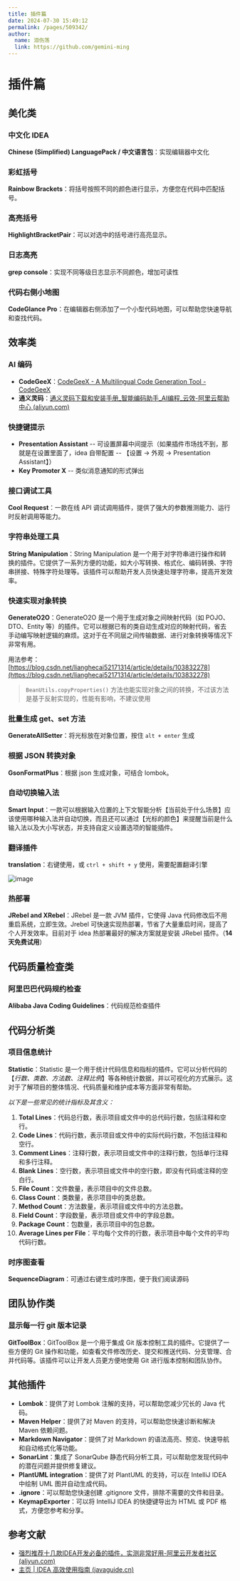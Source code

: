 ```yaml
---
title: 插件篇
date: 2024-07-30 15:49:12
permalink: /pages/509342/
author: 
  name: 泪伤荡
  link: https://github.com/gemini-ming
---
```

# 插件篇

## 美化类

### 中文化 IDEA

**Chinese (Simplified) LanguagePack / 中文语言包**：实现编辑器中文化



### 彩虹括号

**Rainbow Brackets**：将括号按照不同的颜色进行显示，方便您在代码中匹配括号。



### 高亮括号

**HighlightBracketPair**：可以对选中的括号进行高亮显示。



### 日志高亮

**grep console**：实现不同等级日志显示不同颜色，增加可读性



### 代码右侧小地图

**CodeGlance Pro**：在编辑器右侧添加了一个小型代码地图，可以帮助您快速导航和查找代码。





## 效率类

### AI 编码

- **CodeGeeX**：[CodeGeeX - A Multilingual Code Generation Tool - CodeGeeX](https://codegeex.cn/)
- **通义灵码**：[通义灵码下载和安装手册_智能编码助手_AI编程_云效-阿里云帮助中心 (aliyun.com)](https://help.aliyun.com/document_detail/2590614.html?spm=a2c4g.224568.0.0.2b184f276dKzKa#5b1d1e2061jee)



### 快捷键提示

- **Presentation Assistant** -- 可设置屏幕中间提示（如果插件市场找不到，那就是在设置里面了，idea 自带配置 -- 【设置 -> 外观 -> Presentation Assistant】）
- **Key Promoter X** -- 类似消息通知的形式弹出



### 接口调试工具

**Cool Request**：一款在线 API 调试调用插件，提供了强大的参数推测能力、运行时反射调用等能力。



### 字符串处理工具

**String Manipulation**：String Manipulation 是一个用于对字符串进行操作和转换的插件。它提供了一系列方便的功能，如大小写转换、格式化、编码转换、字符串拼接、特殊字符处理等。该插件可以帮助开发人员快速处理字符串，提高开发效率。



### 快速实现对象转换

**GenerateO2O**：GenerateO2O 是一个用于生成对象之间映射代码（如 POJO、DTO、Entity 等）的插件。它可以根据已有的类自动生成对应的映射代码，省去手动编写映射逻辑的麻烦。这对于在不同层之间传输数据、进行对象转换等情况下非常有用。

用法参考：[https://blog.csdn.net/lianghecai52171314/article/details/103832278](https://blog.csdn.net/lianghecai52171314/article/details/103832278)

>`BeanUtils.copyProperties()` 方法也能实现对象之间的转换，不过该方法 是基于反射实现的，性能有影响，不建议使用



### 批量生成 get、set 方法

**GenerateAllSetter**：将光标放在对象位置，按住 `alt + enter` 生成



### 根据 JSON 转换对象

**GsonFormatPlus**：根据 json 生成对象，可结合 lombok。



### 自动切换输入法

**Smart Input**：一款可以根据输入位置的上下文智能分析【当前处于什么场景】应该使用哪种输入法并自动切换，而且还可以通过【光标的颜色】来提醒当前是什么输入法以及大小写状态，并支持自定义设置选项的智能插件。



### 翻译插件

**translation**：右键使用，或 `ctrl + shift + y` 使用，需要配置翻译引擎

![image](https://cmty256.github.io/imgs-blog/images/image.2yabstvw4940.webp)



### 热部署

**JRebel and XRebel**：JRebel 是一款 JVM 插件，它使得 Java 代码修改后不用重启系统，立即生效。Jrebel 可快速实现热部署，节省了大量重启时间，提高了个人开发效率。目前对于 idea 热部署最好的解决方案就是安装 JRebel 插件。（**14天免费试用**）





## 代码质量检查类

### 阿里巴巴代码规约检查

**Alibaba Java Coding Guidelines**：代码规范检查插件





## 代码分析类

### 项目信息统计

**Statistic**：Statistic 是一个用于统计代码信息和指标的插件。它可以分析代码的【*行数、类数、方法数、注释比例*】等各种统计数据，并以可视化的方式展示。这对于了解项目的整体情况、代码质量和维护成本等方面非常有帮助。

*以下是一些常见的统计指标及其含义：*

1. **Total Lines**：代码总行数，表示项目或文件中的总代码行数，包括注释和空行。
2. **Code Lines**：代码行数，表示项目或文件中的实际代码行数，不包括注释和空行。
3. **Comment Lines**：注释行数，表示项目或文件中的注释行数，包括单行注释和多行注释。
4. **Blank Lines**：空行数，表示项目或文件中的空行数，即没有代码或注释的空白行。
5. **File Count**：文件数量，表示项目中的文件总数。
6. **Class Count**：类数量，表示项目中的类总数。
7. **Method Count**：方法数量，表示项目或文件中的方法总数。
8. **Field Count**：字段数量，表示项目或文件中的字段总数。
9. **Package Count**：包数量，表示项目中的包总数。
10. **Average Lines per File**：平均每个文件的行数，表示项目中每个文件的平均代码行数。



### 时序图查看

**SequenceDiagram**：可通过右键生成时序图，便于我们阅读源码





## 团队协作类

### 显示每一行 git 版本记录

**GitToolBox**：GitToolBox 是一个用于集成 Git 版本控制工具的插件。它提供了一些方便的 Git 操作和功能，如查看文件修改历史、提交和推送代码、分支管理、合并代码等。该插件可以让开发人员更方便地使用 Git 进行版本控制和团队协作。





## 其他插件

- **Lombok**：提供了对 Lombok 注解的支持，可以帮助您减少冗长的 Java 代码。
- **Maven Helper**：提供了对 Maven 的支持，可以帮助您快速诊断和解决 Maven 依赖问题。
- **Markdown Navigator**：提供了对 Markdown 的语法高亮、预览、快速导航和自动格式化等功能。
- **SonarLint**：集成了 SonarQube 静态代码分析工具，可以帮助您发现代码中的潜在问题并提供修复建议。
- **PlantUML integration**：提供了对 PlantUML 的支持，可以在 IntelliJ IDEA 中绘制 UML 图并自动生成代码。
- **.ignore**：可以帮助您快速创建 .gitignore 文件，排除不需要的文件和目录。
- **KeymapExporter**：可以将 IntelliJ IDEA 的快捷键导出为 HTML 或 PDF 格式，方便您参考和分享。





## 参考文献

- [强烈推荐十几款IDEA开发必备的插件，实测非常好用-阿里云开发者社区 (aliyun.com)](https://developer.aliyun.com/article/913884)
- [主页 | IDEA 高效使用指南 (javaguide.cn)](https://idea.javaguide.cn/)

